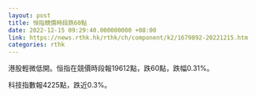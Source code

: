```yaml
---
layout: post
title: 恒指競價時段跌60點
date: 2022-12-15 09:29:40.000000000 +08:00
link: https://news.rthk.hk/rthk/ch/component/k2/1679892-20221215.htm
categories: rthk
---
```


港股輕微低開。恒指在競價時段報19612點，跌60點，跌幅0.31%。

科技指數報4225點，跌近0.3%。
